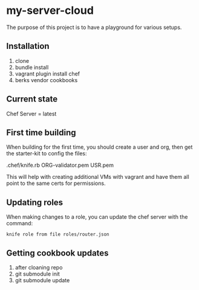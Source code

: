 # my-server-cloud

The purpose of this project is to have a playground for various setups.

## Installation

1. clone
1. bundle install
1. vagrant plugin install chef
1. berks vendor cookbooks

## Current state

Chef Server = latest

## First time building

When building for the first time, you should create a user and org, then get the starter-kit to config the files:

.chef/knife.rb
ORG-validator.pem
USR.pem

This will help with creating additional VMs with vagrant and have them all point to the same certs for permissions.

## Updating roles

When making changes to a role, you can update the chef server with the command:

```
knife role from file roles/router.json
```

## Getting cookbook updates

1. after cloaning repo
1. git submodule init
1. git submodule update
